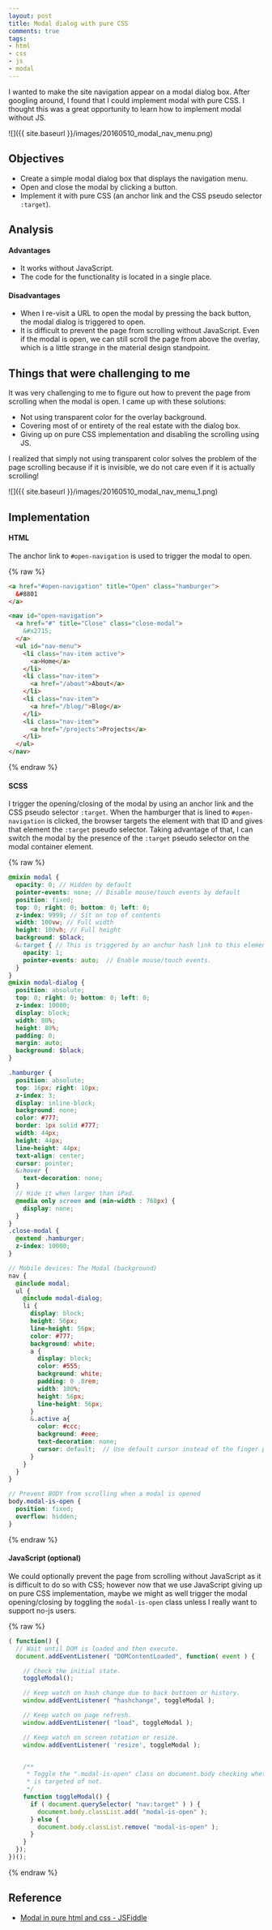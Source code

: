 ```yaml
---
layout: post
title: Modal dialog with pure CSS
comments: true
tags:
- html
- css
- js
- modal
---
```


I wanted to make the site navigation appear on a modal dialog box. After googling around, I found that I could implement modal with pure CSS. I thought this was a great opportunity to learn how to implement modal without JS.

<!--more-->

![]({{ site.baseurl }}/images/20160510_modal_nav_menu.png)

## Objectives
- Create a simple modal dialog box that displays the navigation menu.
- Open and close the modal by clicking a button.
- Implement it with pure CSS (an anchor link and the CSS pseudo selector `:target`).

## Analysis

#### Advantages
- It works without JavaScript.
- The code for the functionality is located in a single place.

#### Disadvantages
- When I re-visit a URL to open the modal by pressing the back button, the modal dialog is triggered to open.
- It is difficult to prevent the page from scrolling without JavaScript. Even if the modal is open, we can still scroll the page from above the overlay, which is a little strange in the material design standpoint.

## Things that were challenging to me
It was very challenging to me to figure out how to prevent the page from scrolling when the modal is open. I came up with these solutions:

- Not using transparent color for the overlay background.
- Covering most of or entirety of the real estate with the dialog box.
- Giving up on pure CSS implementation and disabling the scrolling using JS.

I realized that simply not using transparent color solves the problem of the page scrolling because if it is invisible, we do not care even if it is actually scrolling!

![]({{ site.baseurl }}/images/20160510_modal_nav_menu_1.png)

## Implementation

#### HTML
The anchor link to `#open-navigation` is used to trigger the modal to open.

{% raw %}
```html
<a href="#open-navigation" title="Open" class="hamburger">
  &#8801
</a>

<nav id="open-navigation">
  <a href="#" title="Close" class="close-modal">
    &#x2715;
  </a>
  <ul id="nav-menu">
    <li class="nav-item active">
      <a>Home</a>
    </li>
    <li class="nav-item">
      <a href="/about">About</a>
    </li>
    <li class="nav-item">
      <a href="/blog/">Blog</a>
    </li>
    <li class="nav-item">
      <a href="/projects">Projects</a>
    </li>
  </ul>
</nav>
```
{% endraw %}

#### SCSS
I trigger the opening/closing of the modal by using an anchor link and the CSS pseudo selector `:target`. When the hamburger that is lined to `#open-navigation` is clicked, the browser targets the element with that ID and gives that element the `:target` pseudo selector. Taking advantage of that, I can switch the modal by the presence of the `:target` pseudo selector on the modal container element.

{% raw %}
```scss
@mixin modal {
  opacity: 0; // Hidden by default
  pointer-events: none; // Disable mouse/touch events by default
  position: fixed;
  top: 0; right: 0; bottom: 0; left: 0;
  z-index: 9999; // Sit on top of contents
  width: 100vw; // Full width
  height: 100vh; // Full height
  background: $black;
  &:target { // This is triggered by an anchor hash link to this element.
    opacity: 1;
    pointer-events: auto;  // Enable mouse/touch events.
  }
}
@mixin modal-dialog {
  position: absolute;
  top: 0; right: 0; bottom: 0; left: 0;
  z-index: 10000;
  display: block;
  width: 80%;
  height: 80%;
  padding: 0;
  margin: auto;
  background: $black;
}

.hamburger {
  position: absolute;
  top: 16px; right: 10px;
  z-index: 3;
  display: inline-block;
  background: none;
  color: #777;
  border: 1px solid #777;
  width: 44px;
  height: 44px;
  line-height: 44px;
  text-align: center;
  cursor: pointer;
  &:hover {
    text-decoration: none;
  }
  // Hide it when larger than iPad.
  @media only screen and (min-width : 768px) {
    display: none;
  }
}
.close-modal {
  @extend .hamburger;
  z-index: 10000;
}

// Mobile devices: The Modal (background)
nav {
  @include modal;
  ul {
    @include modal-dialog;
    li {
      display: block;
      height: 56px;
      line-height: 56px;
      color: #777;
      background: white;
      a {
        display: block;
        color: #555;
        background: white;
        padding: 0 .8rem;
        width: 100%;
        height: 56px;
        line-height: 56px;
      }
      &.active a{
        color: #ccc;
        background: #eee;
        text-decoration: none;
        cursor: default;  // Use default cursor instead of the finger pointer.
      }
    }
  }
}

// Prevent BODY from scrolling when a modal is opened
body.modal-is-open {
  position: fixed;
  overflow: hidden;
}
```
{% endraw %}

#### JavaScript (optional)
We could optionally prevent the page from scrolling without JavaScript as it is difficult to do so with CSS; however now that we use JavaScript giving up on pure CSS implementation, maybe we might as well trigger the modal opening/closing by toggling the `modal-is-open` class unless I really want to support no-js users.

{% raw %}
```js
( function() {
  // Wait until DOM is loaded and then execute.
  document.addEventListener( "DOMContentLoaded", function( event ) {

    // Check the initial state.
    toggleModal();

    // Keep watch on hash change due to back buttoon or history.
    window.addEventListener( "hashchange", toggleModal );

    // Keep watch on page refresh.
    window.addEventListener( "load", toggleModal );

    // Keep watch on screen rotation or resize.
    window.addEventListener( 'resize', toggleModal );


    /**
     * Toggle the ".modal-is-open" class on document.body checking whether the nav
     * is targeted of not.
     */
    function toggleModal() {
      if ( document.querySelector( "nav:target" ) ) {
        document.body.classList.add( "modal-is-open" );
      } else {
        document.body.classList.remove( "modal-is-open" );
      }
    }
  });
})();
```
{% endraw %}

## Reference
- [Modal in pure html and css - JSFiddle](http://jsfiddle.net/raving/1mhsynmw/)
